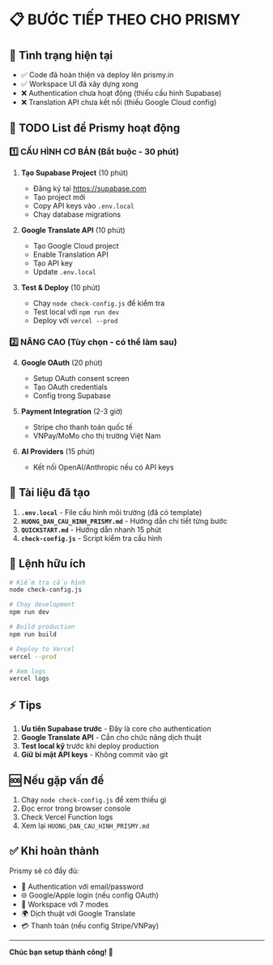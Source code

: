 # 📋 BƯỚC TIẾP THEO CHO PRISMY

## 🔴 Tình trạng hiện tại

- ✅ Code đã hoàn thiện và deploy lên prismy.in
- ✅ Workspace UI đã xây dựng xong
- ❌ Authentication chưa hoạt động (thiếu cấu hình Supabase)
- ❌ Translation API chưa kết nối (thiếu Google Cloud config)

## 🎯 TODO List để Prismy hoạt động

### 1️⃣ CẤU HÌNH CƠ BẢN (Bắt buộc - 30 phút)

1. **Tạo Supabase Project** (10 phút)

   - Đăng ký tại https://supabase.com
   - Tạo project mới
   - Copy API keys vào `.env.local`
   - Chạy database migrations

2. **Google Translate API** (10 phút)

   - Tạo Google Cloud project
   - Enable Translation API
   - Tạo API key
   - Update `.env.local`

3. **Test & Deploy** (10 phút)
   - Chạy `node check-config.js` để kiểm tra
   - Test local với `npm run dev`
   - Deploy với `vercel --prod`

### 2️⃣ NÂNG CAO (Tùy chọn - có thể làm sau)

4. **Google OAuth** (20 phút)

   - Setup OAuth consent screen
   - Tạo OAuth credentials
   - Config trong Supabase

5. **Payment Integration** (2-3 giờ)

   - Stripe cho thanh toán quốc tế
   - VNPay/MoMo cho thị trường Việt Nam

6. **AI Providers** (15 phút)
   - Kết nối OpenAI/Anthropic nếu có API keys

## 📁 Tài liệu đã tạo

1. **`.env.local`** - File cấu hình môi trường (đã có template)
2. **`HUONG_DAN_CAU_HINH_PRISMY.md`** - Hướng dẫn chi tiết từng bước
3. **`QUICKSTART.md`** - Hướng dẫn nhanh 15 phút
4. **`check-config.js`** - Script kiểm tra cấu hình

## 🚀 Lệnh hữu ích

```bash
# Kiểm tra cấu hình
node check-config.js

# Chạy development
npm run dev

# Build production
npm run build

# Deploy to Vercel
vercel --prod

# Xem logs
vercel logs
```

## ⚡ Tips

1. **Ưu tiên Supabase trước** - Đây là core cho authentication
2. **Google Translate API** - Cần cho chức năng dịch thuật
3. **Test local kỹ** trước khi deploy production
4. **Giữ bí mật API keys** - Không commit vào git

## 🆘 Nếu gặp vấn đề

1. Chạy `node check-config.js` để xem thiếu gì
2. Đọc error trong browser console
3. Check Vercel Function logs
4. Xem lại `HUONG_DAN_CAU_HINH_PRISMY.md`

## ✅ Khi hoàn thành

Prismy sẽ có đầy đủ:

- 🔐 Authentication với email/password
- 🌐 Google/Apple login (nếu config OAuth)
- 🎯 Workspace với 7 modes
- 🌍 Dịch thuật với Google Translate
- 💳 Thanh toán (nếu config Stripe/VNPay)

---

**Chúc bạn setup thành công! 🎉**

